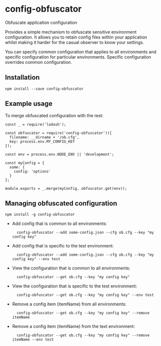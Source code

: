 # config-obfuscator
Obfuscate application configuration

Provides a simple mechanism to obfuscate sensitive environment configuration. It allows you to retain config files within your application whilst making it harder for the 
casual observer to know your settings.

You can specify common configuration that applies to all environments and specific configuration for particular environments. 
Specific configuration overrides common configuration.

## Installation

    npm install --save config-obfuscator

## Example usage
To merge obfuscated configuration with the rest: 

    const _ = require('lodash');

    const obfuscator = require('config-obfuscator')({
      filename: __dirname + '/ob.cfg', 
      key: process.env.MY_CONFIG_KEY
    });

    const env = process.env.NODE_ENV || 'development';

    const myConfig = {
      some: {
        config: 'options'
      }
    };

    module.exports = _.merge(myConfig, obfuscator.get(env));
    
## Managing obfuscated configuration

    npm install -g config-obfuscator

* Add config that is common to all environments:

        config-obfuscator --add some-config.json --cfg ob.cfg --key "my config key"

* Add config that is specific to the test environment:

        config-obfuscator --add some-config.json --cfg ob.cfg --key "my config key" --env test

* View the configuration that is common to all environments:

        config-obfuscator --get ob.cfg --key "my config key"

* View the configuration that is specific to the test environment:

        config-obfuscator --get ob.cfg --key "my config key" --env test

* Remove a config item (itemName) from all environments:

        config-obfuscator --get ob.cfg --key "my config key" --remove itemName

* Remove a config item (itemName) from the text environment:

        config-obfuscator --get ob.cfg --key "my config key" --remove itemName --env test
